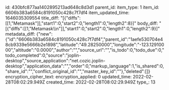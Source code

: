 id: 430bfc877aa1402895213ad648c8d3d1
parent_id: 
item_type: 1
item_id: 6606b383a6584c8191050c428c7f7df4
item_updated_time: 1646035309554
title_diff: "[{\"diffs\":[[1,\"Metamask\"]],\"start1\":0,\"start2\":0,\"length1\":0,\"length2\":8}]"
body_diff: "[{\"diffs\":[[1,\"Metamask\\\n\"]],\"start1\":0,\"start2\":0,\"length1\":0,\"length2\":9}]"
metadata_diff: {"new":{"id":"6606b383a6584c8191050c428c7f7df4","parent_id":"1aefe530704e48cb9339e5666b2e1898","latitude":"49.28250000","longitude":"-123.12910000","altitude":"0.0000","author":"","source_url":"","is_todo":0,"todo_due":0,"todo_completed":0,"source":"joplin-desktop","source_application":"net.cozic.joplin-desktop","application_data":"","order":0,"markup_language":1,"is_shared":0,"share_id":"","conflict_original_id":"","master_key_id":""},"deleted":[]}
encryption_cipher_text: 
encryption_applied: 0
updated_time: 2022-02-28T08:02:29.949Z
created_time: 2022-02-28T08:02:29.949Z
type_: 13